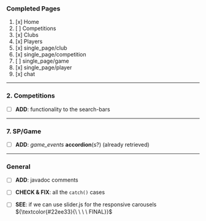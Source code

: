 ### Completed Pages
1. [x] Home
2. [ ] Competitions
3. [x] Clubs
4. [x] Players
5. [x] single_page/club
6. [x] single_page/competition
7. [ ] single_page/game
8. [x] single_page/player
9. [x] chat

---
### 2. Competitions
- [ ] **ADD**: functionality to the search-bars

---
### 7. SP/Game
- [ ] **ADD**: *game_events* **accordion**(s?) (already retrieved)

---
### General  
- [ ] **ADD**: javadoc comments
- [ ] **CHECK & FIX**: all the `catch()` cases 
- [ ] **SEE**: if we can use slider.js for the responsive carousels ${\textcolor{#22ee33}{\ \ \ \ FINAL}}$


